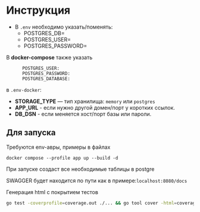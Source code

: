# Инструкция

* В `.env` необходимо указать/поменять:
    + POSTGRES_DB=
    + POSTGRES_USER=
    + POSTGRES_PASSWORD=

В **docker-compose** также указать
```
      POSTGRES_USER: 
      POSTGRES_PASSWORD: 
      POSTGRES_DATABASE: 
```

в `.env-docker`:
+ **STORAGE_TYPE** — тип хранилища: `memory` или `postgres`
+ **APP_URL** - если нужно другой домен/порт у коротких ссылок.
+ **DB_DSN** - если меняется хост/порт базы или пароли.

## Для запуска

Требуются env-авры, примеры в файлах


`docker compose --profile app up --build -d`

При запуске создаст все необходимые таблицы в postgre

SWAGGER будет находится по пути как в примере:`localhost:8080/docs` 

Генерация html с покрытием тестов

```bash
go test -coverprofile=coverage.out ./... && go tool cover -html=coverage.out
```